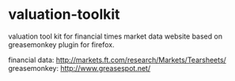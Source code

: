 valuation-toolkit
=================

valuation tool kit for financial times market data website based on greasemonkey plugin for firefox.

financial data: http://markets.ft.com/research/Markets/Tearsheets/
greasemonkey: http://www.greasespot.net/
